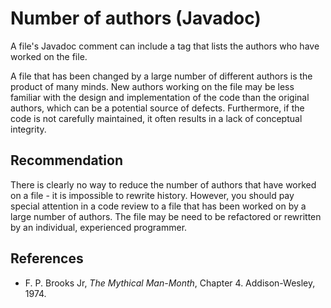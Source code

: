 # Number of authors (Javadoc)
A file's Javadoc comment can include a tag that lists the authors who have worked on the file.

A file that has been changed by a large number of different authors is the product of many minds. New authors working on the file may be less familiar with the design and implementation of the code than the original authors, which can be a potential source of defects. Furthermore, if the code is not carefully maintained, it often results in a lack of conceptual integrity.


## Recommendation
There is clearly no way to reduce the number of authors that have worked on a file - it is impossible to rewrite history. However, you should pay special attention in a code review to a file that has been worked on by a large number of authors. The file may be need to be refactored or rewritten by an individual, experienced programmer.


## References
* F. P. Brooks Jr, *The Mythical Man-Month*, Chapter 4. Addison-Wesley, 1974.
